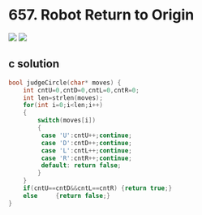 # 657. Robot Return to Origin
<img src="https://github.com/vampire1996/LeetCode/blob/master/Problems/601-700/657.RobotReturnToOrigin/problem.png"/>
<img src="https://github.com/vampire1996/LeetCode/blob/master/Problems/601-700/657.RobotReturnToOrigin/example.png"/>

## c solution
```c
bool judgeCircle(char* moves) {
    int cntU=0,cntD=0,cntL=0,cntR=0;
    int len=strlen(moves);
    for(int i=0;i<len;i++)
    {
        switch(moves[i])
        {
         case 'U':cntU++;continue;
         case 'D':cntD++;continue;
         case 'L':cntL++;continue;
         case 'R':cntR++;continue; 
         default: return false;       
        }
    }
    if(cntU==cntD&&cntL==cntR) {return true;}
    else     {return false;} 
}
```
